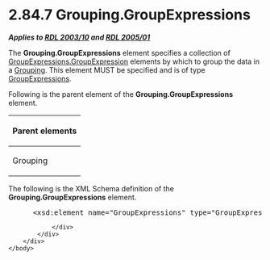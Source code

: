<html dir="LTR" xmlns:mshelp="http://msdn.microsoft.com/mshelp" xmlns:ddue="http://ddue.schemas.microsoft.com/authoring/2003/5" xmlns:xlink="http://www.w3.org/1999/xlink" xmlns:tool="http://www.microsoft.com/tooltip">
    <head>
        <meta http-equiv="Content-Type" content="text/html; CHARSET=utf-8"></meta>
        <meta name="save" content="history"></meta>
        <title>2.84.7 Grouping.GroupExpressions</title>
        <xml>
            <mshelp:toctitle title="2.84.7 Grouping.GroupExpressions"></mshelp:toctitle>
            <mshelp:rltitle title="[MS-RDL]: Grouping.GroupExpressions"></mshelp:rltitle>
            <mshelp:keyword index="A" term="6400dc8d-a4bf-47d3-9f1b-24ba72b27d73"></mshelp:keyword>
            <mshelp:attr name="DCSext.ContentType" value="open specification"></mshelp:attr>
            <mshelp:attr name="AssetID" value="6400dc8d-a4bf-47d3-9f1b-24ba72b27d73"></mshelp:attr>
            <mshelp:attr name="TopicType" value="kbRef"></mshelp:attr>
            <mshelp:attr name="DCSext.Title" value="[MS-RDL]: Grouping.GroupExpressions" />
        </xml>
    </head>
    <body>
        <div id="header">
            <h1 class="heading">2.84.7 Grouping.GroupExpressions</h1>
        </div>
        <div id="mainSection">
            <div id="mainBody">
                <div id="allHistory" class="saveHistory"></div>
                <div id="sectionSection0" class="section" name="collapseableSection">
                    

<p><b><i>Applies to </i></b><a href="a7e2ad00-07c8-4f6d-80ab-3ad55df7b233.md"><b><i>RDL 2003/10</i></b></a><b>
<i>and </i></b><a href="3ebe2912-4958-4832-b391-cad1f5e13338.md"><b><i>RDL 2005/01</i></b></a></p>

<p>The <b>Grouping.GroupExpressions</b> element specifies a
collection of <a href="ce9ab038-c7b6-4ac1-ba9e-faa3a2657eb7.md">GroupExpressions.GroupExpression</a>
elements by which to group the data in a <a href="7d574154-eefe-4fc1-8b78-3a18b9350e87.md">Grouping</a>. This element
MUST be specified and is of type <a href="81754d26-7dbd-4449-ac41-629f9a8d0feb.md">GroupExpressions</a>.</p>

<p>Following is the parent element of the <b>Grouping.GroupExpressions</b>
element.</p>

<table>
 <thead>
  <tr>
   <th>
   <p>Parent elements</p>
   </th>
  </tr>
 </thead>
 <tr>
  <td>
  <p>Grouping </p>
  </td>
 </tr>
</table>

<p>The following is the XML Schema definition of the <b>Grouping.GroupExpressions</b>
element.           </p>

<dl>
<dd>
<div><pre> &lt;xsd:element name=&quot;GroupExpressions&quot; type=&quot;GroupExpressionsType&quot; /&gt;
</pre></div>
</dd></dl>


                </div>
            </div>
        </div>
    </body>
</html>